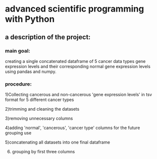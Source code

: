 # advanced scientific programming with Python

## a description of the project:

### main goal:
creating a single concatenated dataframe of 5 cancer data types gene expression levels and their corresponding normal gene expression levels using pandas and numpy.

### procedure:
1)Collecting cancerous and non-cancerous 'gene expression levels' in tsv format for 5 different cancer types

2)trimming and cleaning the datasets

3)removing unnecessary columns

4)adding 'normal', 'cancerous', 'cancer type' columns for the future grouping use

5)concatenating all datasets into one final dataframe

6) grouping by first three columns


